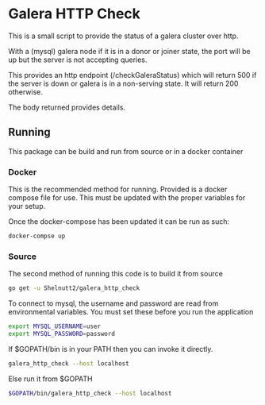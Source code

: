# Galera HTTP Check

This is a small script to provide the status of a galera cluster over http.

With a (mysql) galera node if it is in a donor or joiner state, the port will
be up but the server is not accepting queries.

This provides an http endpoint (/checkGaleraStatus) which will return 500
if the server is down or galera is in a non-serving state. It will return
200 otherwise.

The body returned provides details.

## Running

This package can be build and run from source or in a docker container

### Docker

This is the recommended method for running. Provided is a docker compose file
for use. This must be updated with the proper variables for your setup.

Once the docker-compose has been updated it can be run as such:

```bash
docker-compse up
```

### Source

The second method of running this code is to build it from source

```bash
go get -u Shelnutt2/galera_http_check
```

To connect to mysql, the username and password are read from environmental
variables. You must set these before you run the application

```bash
export MYSQL_USERNAME=user
export MYSQL_PASSWORD=password
```

If $GOPATH/bin is in your PATH then you can invoke it directly.

```bash
galera_http_check --host localhost
```

Else run it from $GOPATH

```bash
$GOPATH/bin/galera_http_check --host localhost
```
